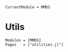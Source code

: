 ```@meta
CurrentModule = MMDS
```

# Utils

```@autodocs
Modules = [MMDS]
Pages   = ["utilities.jl"]
```
